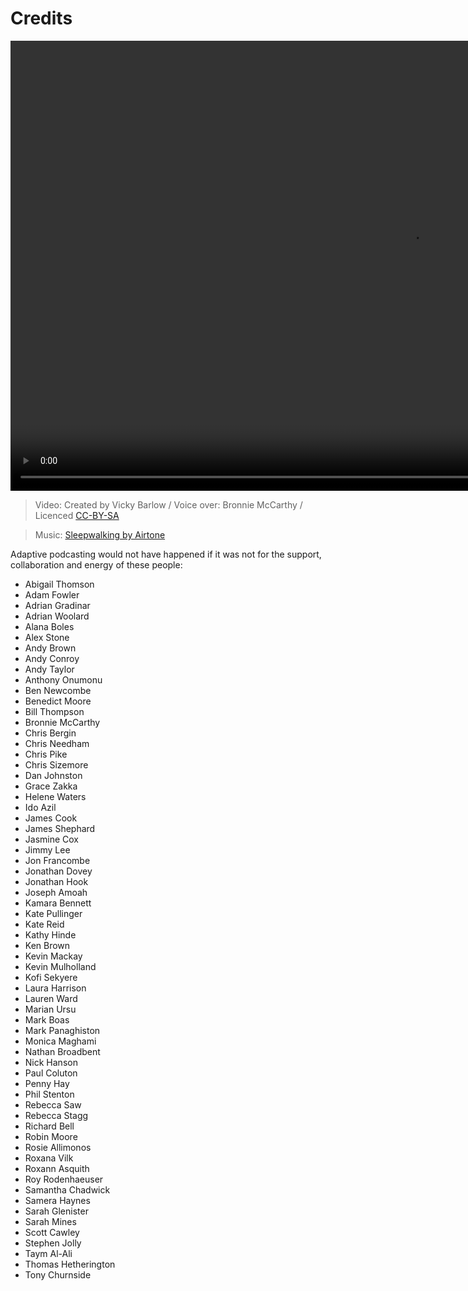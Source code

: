 # Credits

<video width="1280" height="720" src="https://private-user-images.githubusercontent.com/1649922/274756409-b87eeb7e-4dcd-43c5-b7ba-247e21dfd7e0.mp4"></video>
> Video: Created by Vicky Barlow / Voice over: Bronnie McCarthy / Licenced [CC-BY-SA](https://creativecommons.org/licenses/by-sa/4.0/deed.en)

> Music: [Sleepwalking by Airtone](http://ccmixter.org/files/airtone/65416)

Adaptive podcasting would not have happened if it was not for the support, collaboration and energy of these people:

* Abigail Thomson
* Adam Fowler
* Adrian Gradinar
* Adrian Woolard
* Alana Boles
* Alex Stone
* Andy Brown
* Andy Conroy
* Andy Taylor
* Anthony Onumonu
* Ben Newcombe
* Benedict Moore
* Bill Thompson
* Bronnie McCarthy
* Chris Bergin
* Chris Needham
* Chris Pike
* Chris Sizemore
* Dan Johnston
* Grace Zakka
* Helene Waters
* Ido Azil
* James Cook
* James Shephard
* Jasmine Cox
* Jimmy Lee
* Jon Francombe
* Jonathan Dovey
* Jonathan Hook
* Joseph Amoah
* Kamara Bennett
* Kate Pullinger
* Kate Reid
* Kathy Hinde
* Ken Brown
* Kevin Mackay
* Kevin Mulholland
* Kofi Sekyere
* Laura Harrison
* Lauren Ward
* Marian Ursu
* Mark Boas
* Mark Panaghiston
* Monica Maghami
* Nathan Broadbent
* Nick Hanson
* Paul Coluton
* Penny Hay
* Phil Stenton
* Rebecca Saw
* Rebecca Stagg
* Richard Bell
* Robin Moore
* Rosie Allimonos
* Roxana Vilk
* Roxann Asquith
* Roy Rodenhaeuser
* Samantha Chadwick
* Samera Haynes
* Sarah Glenister
* Sarah Mines
* Scott Cawley
* Stephen Jolly
* Taym Al-Ali
* Thomas Hetherington
* Tony Churnside

